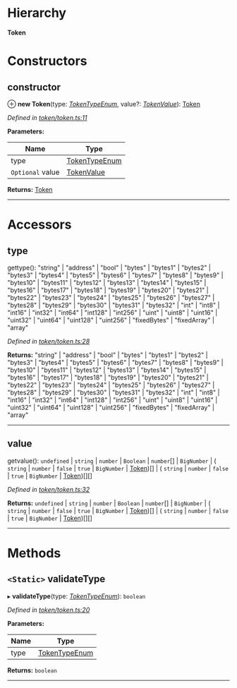 

# Hierarchy

**Token**

# Constructors

<a id="constructor"></a>

##  constructor

⊕ **new Token**(type: *[TokenTypeEnum](../modules/_types_.md#tokentypeenum)*, value?: *[TokenValue](../modules/_types_.md#tokenvalue)*): [Token](_token_token_.token.md)

*Defined in [token/token.ts:11](https://github.com/paritytech/js-libs/blob/a22b427/packages/abi/src/token/token.ts#L11)*

**Parameters:**

| Name | Type |
| ------ | ------ |
| type | [TokenTypeEnum](../modules/_types_.md#tokentypeenum) |
| `Optional` value | [TokenValue](../modules/_types_.md#tokenvalue) |

**Returns:** [Token](_token_token_.token.md)

___

# Accessors

<a id="type"></a>

##  type

gettype():  "string" &#124; "address" &#124; "bool" &#124; "bytes" &#124; "bytes1" &#124; "bytes2" &#124; "bytes3" &#124; "bytes4" &#124; "bytes5" &#124; "bytes6" &#124; "bytes7" &#124; "bytes8" &#124; "bytes9" &#124; "bytes10" &#124; "bytes11" &#124; "bytes12" &#124; "bytes13" &#124; "bytes14" &#124; "bytes15" &#124; "bytes16" &#124; "bytes17" &#124; "bytes18" &#124; "bytes19" &#124; "bytes20" &#124; "bytes21" &#124; "bytes22" &#124; "bytes23" &#124; "bytes24" &#124; "bytes25" &#124; "bytes26" &#124; "bytes27" &#124; "bytes28" &#124; "bytes29" &#124; "bytes30" &#124; "bytes31" &#124; "bytes32" &#124; "int" &#124; "int8" &#124; "int16" &#124; "int32" &#124; "int64" &#124; "int128" &#124; "int256" &#124; "uint" &#124; "uint8" &#124; "uint16" &#124; "uint32" &#124; "uint64" &#124; "uint128" &#124; "uint256" &#124; "fixedBytes" &#124; "fixedArray" &#124; "array"

*Defined in [token/token.ts:28](https://github.com/paritytech/js-libs/blob/a22b427/packages/abi/src/token/token.ts#L28)*

**Returns:**  "string" &#124; "address" &#124; "bool" &#124; "bytes" &#124; "bytes1" &#124; "bytes2" &#124; "bytes3" &#124; "bytes4" &#124; "bytes5" &#124; "bytes6" &#124; "bytes7" &#124; "bytes8" &#124; "bytes9" &#124; "bytes10" &#124; "bytes11" &#124; "bytes12" &#124; "bytes13" &#124; "bytes14" &#124; "bytes15" &#124; "bytes16" &#124; "bytes17" &#124; "bytes18" &#124; "bytes19" &#124; "bytes20" &#124; "bytes21" &#124; "bytes22" &#124; "bytes23" &#124; "bytes24" &#124; "bytes25" &#124; "bytes26" &#124; "bytes27" &#124; "bytes28" &#124; "bytes29" &#124; "bytes30" &#124; "bytes31" &#124; "bytes32" &#124; "int" &#124; "int8" &#124; "int16" &#124; "int32" &#124; "int64" &#124; "int128" &#124; "int256" &#124; "uint" &#124; "uint8" &#124; "uint16" &#124; "uint32" &#124; "uint64" &#124; "uint128" &#124; "uint256" &#124; "fixedBytes" &#124; "fixedArray" &#124; "array"

___
<a id="value"></a>

##  value

getvalue():  `undefined` &#124; `string` &#124; `number` &#124; `Boolean` &#124; `number`[] &#124; `BigNumber` &#124; ( `string` &#124; `number` &#124; `false` &#124; `true` &#124; `BigNumber` &#124; [Token](_token_token_.token.md))[] &#124; ( `string` &#124; `number` &#124; `false` &#124; `true` &#124; `BigNumber` &#124; [Token](_token_token_.token.md))[][]

*Defined in [token/token.ts:32](https://github.com/paritytech/js-libs/blob/a22b427/packages/abi/src/token/token.ts#L32)*

**Returns:**  `undefined` &#124; `string` &#124; `number` &#124; `Boolean` &#124; `number`[] &#124; `BigNumber` &#124; ( `string` &#124; `number` &#124; `false` &#124; `true` &#124; `BigNumber` &#124; [Token](_token_token_.token.md))[] &#124; ( `string` &#124; `number` &#124; `false` &#124; `true` &#124; `BigNumber` &#124; [Token](_token_token_.token.md))[][]

___

# Methods

<a id="validatetype"></a>

## `<Static>` validateType

▸ **validateType**(type: *[TokenTypeEnum](../modules/_types_.md#tokentypeenum)*): `boolean`

*Defined in [token/token.ts:20](https://github.com/paritytech/js-libs/blob/a22b427/packages/abi/src/token/token.ts#L20)*

**Parameters:**

| Name | Type |
| ------ | ------ |
| type | [TokenTypeEnum](../modules/_types_.md#tokentypeenum) |

**Returns:** `boolean`

___

